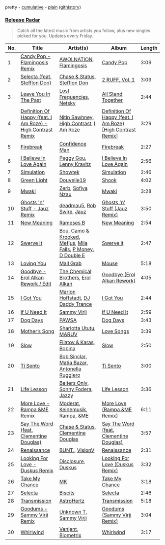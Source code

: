 pretty - [cumulative](/playlists/cumulative/Release%20Radar.md) - [plain](/playlists/plain/37i9dQZEVXbsudmxBFKW7G) ([githistory](https://github.githistory.xyz/vitokorn/spotify-playlist-archive/blob/master/playlists/plain/37i9dQZEVXbsudmxBFKW7G))

### [Release Radar](https://open.spotify.com/playlist/37i9dQZEVXbsudmxBFKW7G)

> Catch all the latest music from artists you follow, plus new singles picked for you. Updates every Friday.

| No. | Title | Artist(s) | Album | Length |
|---|---|---|---|---|
| 1 | [Candy Pop - Flamingosis Remix](https://open.spotify.com/track/2yeTVsahdLQBgKyw7m6lRQ) | [AWOLNATION](https://open.spotify.com/artist/4njdEjTnLfcGImKZu1iSrz), [Flamingosis](https://open.spotify.com/artist/75cW8FFekyCjj0mfZM1Gfb) | [Candy Pop](https://open.spotify.com/album/7fXCm0PCqu1iVopffq3ZVU) | 3:09 |
| 2 | [Selecta (feat. Stefflon Don)](https://open.spotify.com/track/0Aq9GWr8skQeXcfSHbVZCI) | [Chase & Status](https://open.spotify.com/artist/3jNkaOXasoc7RsxdchvEVq), [Stefflon Don](https://open.spotify.com/artist/2ExGrw6XpbtUAJHTLtUXUD) | [2 RUFF, Vol. 1](https://open.spotify.com/album/7ulR92DBITX0dUtEudbxJQ) | 3:09 |
| 3 | [Leave You In The Past](https://open.spotify.com/track/15ropamK0wP0WQALfSI5qF) | [Lost Frequencies](https://open.spotify.com/artist/7f5Zgnp2spUuuzKplmRkt7), [Netsky](https://open.spotify.com/artist/5TgQ66WuWkoQ2xYxaSTnVP) | [All Stand Together](https://open.spotify.com/album/5eIZT2VKUxB8REoU0V1Qs2) | 2:44 |
| 4 | [Definition Of Happy (feat. I Am Roze) - High Contrast Remix](https://open.spotify.com/track/21kMmDlnGf6cxJZmX5n7oJ) | [Nitin Sawhney](https://open.spotify.com/artist/5NCKpzuowtihcIrIHFjKbJ), [High Contrast](https://open.spotify.com/artist/0bxHci3JIhhKA53n8rH3tT), [I Am Roze](https://open.spotify.com/artist/1GWgRXJ2Amzf37HWfdj5CX) | [Definition Of Happy (feat. I Am Roze) [High Contrast Remix]](https://open.spotify.com/album/4La2wViwKi0asKPA8S1NaP) | 3:29 |
| 5 | [Firebreak](https://open.spotify.com/track/3gjz9ut5aKi3quFgb4c2EU) | [Confidence Man](https://open.spotify.com/artist/0RwXnFrEoI8tltFvYpJgP6) | [Firebreak](https://open.spotify.com/album/7F42un9slW1Gqfziv3jlsX) | 2:27 |
| 6 | [I Believe In Love Again](https://open.spotify.com/track/4fZ9WECee9p7FEWOUP03jD) | [Peggy Gou](https://open.spotify.com/artist/2mLA48B366zkELXYx7hcDN), [Lenny Kravitz](https://open.spotify.com/artist/5gznATMVO85ZcLTkE9ULU7) | [I Believe In Love Again](https://open.spotify.com/album/4j8paHpWXq0sgm5jcWl84R) | 2:56 |
| 7 | [Simulation](https://open.spotify.com/track/79ZfOR6l9fAy2EKUDfiKXT) | [Showtek](https://open.spotify.com/artist/3gk0OYeLFWYupGFRHqLSR7) | [Simulation](https://open.spotify.com/album/1L79CjsC9ZOTDb6CvyRjov) | 2:46 |
| 8 | [Green Light](https://open.spotify.com/track/6Z7wxaSAu9rQ23PtNTpAkE) | [Douvelle19](https://open.spotify.com/artist/3EjNHY8UswIZAxMjqXewVH) | [Shook](https://open.spotify.com/album/0zeDlLdY3gxxM5aNJQCB13) | 4:02 |
| 9 | [Mwaki](https://open.spotify.com/track/4HDC7Mo6uLTujRvHymiXDf) | [Zerb](https://open.spotify.com/artist/6mDl7lQiLxT0iQ8LYhAlWy), [Sofiya Nzau](https://open.spotify.com/artist/5Y2FS5YbGf7yRDumzD5nY3) | [Mwaki](https://open.spotify.com/album/4L43UqvSZKiiKwc1wa89Gz) | 3:28 |
| 10 | [Ghosts 'n' Stuff - Jauz Remix](https://open.spotify.com/track/66xENzNgTnl3xdhoMtvlv9) | [deadmau5](https://open.spotify.com/artist/2CIMQHirSU0MQqyYHq0eOx), [Rob Swire](https://open.spotify.com/artist/2SNg8nqwOHF1eZgRnL9zes), [Jauz](https://open.spotify.com/artist/5ttgIeUVka6FLyi00Uu5h8) | [Ghosts 'n' Stuff (Jauz Remix)](https://open.spotify.com/album/6jDqeNFBxUuzvBiAiSANBt) | 3:50 |
| 11 | [New Meaning](https://open.spotify.com/track/6jRuwoqUT0w4RBz2F3Vz98) | [Rameses B](https://open.spotify.com/artist/06EfEcjc0vdvI6VNL0soIO) | [New Meaning](https://open.spotify.com/album/1Pn8BNW19AxlU9K7WO9eUc) | 2:54 |
| 12 | [Swerve It](https://open.spotify.com/track/3IwA24jZLqPW3tFCWpkr7S) | [Bou](https://open.spotify.com/artist/35dxfY1wywqVRUEaVuMm13), [Camo & Krooked](https://open.spotify.com/artist/2N8IPNZTiNo3nj4mreOlHU), [Mefjus](https://open.spotify.com/artist/54qqaSH6byJIb8eFWxe3Pj), [Mila Falls](https://open.spotify.com/artist/5m1yocXnIqkhC8dyQQd6Ve), [P Money](https://open.spotify.com/artist/6WjX4pepHwXa85B9KMk0PY), [D Double E](https://open.spotify.com/artist/6bwkMlweHsBCpI2a0C5nnN) | [Swerve it](https://open.spotify.com/album/5o9bTDEWsJpTReXH4LuoME) | 2:47 |
| 13 | [Loving You](https://open.spotify.com/track/1L5xGvOSjbzkIkboTSlkRH) | [Mall Grab](https://open.spotify.com/artist/7yF6JnFPDzgml2Ytkyl5D7) | [Mouse](https://open.spotify.com/album/10jtrkrU0F153PnJdUEVJz) | 5:18 |
| 14 | [Goodbye - Erol Alkan Rework / Edit](https://open.spotify.com/track/0lAlWP7VEoIdwwVL6W6dww) | [The Chemical Brothers](https://open.spotify.com/artist/1GhPHrq36VKCY3ucVaZCfo), [Erol Alkan](https://open.spotify.com/artist/3jQ8hpdQo3TCEnb5gmOtH5) | [Goodbye (Erol Alkan Rework)](https://open.spotify.com/album/1TmEY1AfhFMbGpOb9Uq3gM) | 4:05 |
| 15 | [I Got You](https://open.spotify.com/track/2FAik0wCT2bEcXMeYhoTkj) | [Marlon Hoffstadt](https://open.spotify.com/artist/0HHa7ZJZxUQlg5l2mB0N0f), [DJ Daddy Trance](https://open.spotify.com/artist/4lBSzo2LS8asEzoePv6VLM) | [I Got You](https://open.spotify.com/album/0h9Si8hhyqG2TRm61mNUnv) | 2:44 |
| 16 | [If U Need It](https://open.spotify.com/track/5CaUUACiQFEf4zR5WoeIrp) | [Sammy Virji](https://open.spotify.com/artist/1GuqTQbuixFHD6eBkFwVcb) | [If U Need It](https://open.spotify.com/album/628CN0UzuPsstc678cQ5Sn) | 2:59 |
| 17 | [Dog Days](https://open.spotify.com/track/0Uk6JcLoMOKwIP9Qkg1z4q) | [PAWSA](https://open.spotify.com/artist/4E0HD2PMY8kQJIjlShrLUS) | [Dog Days](https://open.spotify.com/album/05CHTnmUe3df2YJyJGvRA8) | 3:43 |
| 18 | [Mother’s Song](https://open.spotify.com/track/5Puot8KLTB7titKIIDr6g3) | [Sharlotta Ututu](https://open.spotify.com/artist/3smbN032eWc19zV55DUBth), [MARUV](https://open.spotify.com/artist/44T03OWDUjwDgg4IYgFCWi) | [Love Songs](https://open.spotify.com/album/3vDj5msb84cBE0JO6MaEQh) | 3:39 |
| 19 | [Slow](https://open.spotify.com/track/6AGyeJVyYLnPOkkSn7YCNx) | [Filatov & Karas](https://open.spotify.com/artist/5NW2uPFatEKjZQ5gpWD8HO), [Bobina](https://open.spotify.com/artist/7H63wD8xWXAKdYVjZmE90B) | [Slow](https://open.spotify.com/album/3lckCn6fuZcxbvGwa8orOv) | 2:50 |
| 20 | [Ti Sento](https://open.spotify.com/track/5PcmvoBshN5YfFmU4uSXwd) | [Bob Sinclar](https://open.spotify.com/artist/5YFS41yoX0YuFY39fq21oN), [Matia Bazar](https://open.spotify.com/artist/449mAbddAC2PAgNM3TLyc5), [Antonella Ruggiero](https://open.spotify.com/artist/7xELwlmfwkTUMKJNSxN5To) | [Ti Sento](https://open.spotify.com/album/7Cm248Tj1NigR5Jujq0IJq) | 3:00 |
| 21 | [Life Lesson](https://open.spotify.com/track/6uhB0cuM92oSetkMGvRiyr) | [Belters Only](https://open.spotify.com/artist/1H1sDUWSlytzifZTDpKgUA), [Sonny Fodera](https://open.spotify.com/artist/39B7ChWwrWDs7zXlsu3MoP), [Jazzy](https://open.spotify.com/artist/7zAAwgV5Wqmvpb4GzvlRkP) | [Life Lesson](https://open.spotify.com/album/0zrcEy45YCYxctOZ0YAjNQ) | 3:36 |
| 22 | [More Love - Rampa &ME Remix](https://open.spotify.com/track/70ofkwt6aIb4bPQ51OQMQO) | [Moderat](https://open.spotify.com/artist/2exkZbmNqMKnT8LRWuxWgy), [Keinemusik](https://open.spotify.com/artist/26WKgv73kRHD0gEDKD1i8j), [Rampa](https://open.spotify.com/artist/08jywfUS0hp8XYlYs0cvz8), [&ME](https://open.spotify.com/artist/5mIowAJMp7RKNheelruV5z) | [More Love (Rampa &ME Remix)](https://open.spotify.com/album/4ml88dBgRFbbucUERI1BYC) | 6:11 |
| 23 | [Say The Word (feat. Clementine Douglas)](https://open.spotify.com/track/1jxGhPyCn9SZR9eqrTduja) | [Chase & Status](https://open.spotify.com/artist/3jNkaOXasoc7RsxdchvEVq), [Clementine Douglas](https://open.spotify.com/artist/4DWuml4Jf6K81b5rAPwMb6) | [Say The Word (feat. Clementine Douglas)](https://open.spotify.com/album/6n71DzGS11DoNhdmGQGq5B) | 3:57 |
| 24 | [Renaissance](https://open.spotify.com/track/1vtWIbG20181qxBax6gSHF) | [BUNT.](https://open.spotify.com/artist/2CpLIMBoE2ZzyY3ZBCRZ7j), [VisionV](https://open.spotify.com/artist/5mOO1KIfKb5HY8ieKjG9Qf) | [Renaissance](https://open.spotify.com/album/287KolgRCR74PPFEwA8Jbi) | 2:31 |
| 25 | [Looking For Love - Duskus Remix](https://open.spotify.com/track/1P4M5cERVSYoANyIbrjjqH) | [Disclosure](https://open.spotify.com/artist/6nS5roXSAGhTGr34W6n7Et), [Duskus](https://open.spotify.com/artist/59MDSNIYoOY0WRYuodzJPD) | [Looking For Love (Duskus Remix)](https://open.spotify.com/album/7FXaI1qZ7Vtb13FnaqLO41) | 3:32 |
| 26 | [Take My Chance](https://open.spotify.com/track/2tsi5AlhJ166vmYdj741jX) | [MK](https://open.spotify.com/artist/1yqxFtPHKcGcv6SXZNdyT9) | [Take My Chance](https://open.spotify.com/album/4r0902mKJfgNkLjKBmRWn0) | 3:18 |
| 27 | [Selecta](https://open.spotify.com/track/1MTPO4CMGIhHBocGVwVckD) | [Biscits](https://open.spotify.com/artist/052B9SONfhoScw7dgYWw5o) | [Selecta](https://open.spotify.com/album/7AjlfAc7u6QAGM9d7XQ2Be) | 2:46 |
| 28 | [Transmission](https://open.spotify.com/track/7xDX7mAWYuWeID0AY9buss) | [AstroHertz](https://open.spotify.com/artist/5vaObyIjKlwnyb9PVTtn6c) | [Transmission](https://open.spotify.com/album/1zwpQt3gC1ClBD5KjZlhmE) | 5:18 |
| 29 | [Goodums - Sammy Virji Remix](https://open.spotify.com/track/0SLedTMdKihqLsR6CGPAfD) | [Unknown T](https://open.spotify.com/artist/3iAhNz3e31lBuXYOsqGsf3), [Sammy Virji](https://open.spotify.com/artist/1GuqTQbuixFHD6eBkFwVcb) | [Goodums (Sammy Virji Remix)](https://open.spotify.com/album/2EpS6fVyBu0gxLlOYdytSN) | 3:04 |
| 30 | [Whirlwind](https://open.spotify.com/track/5NQwmuADFThAeItrTdB1Kf) | [Venjent](https://open.spotify.com/artist/7xu08SujAqLp7BGinS96vd), [Biometrix](https://open.spotify.com/artist/2qZwOcOK5pr8WaNJWvuZd2) | [Whirlwind](https://open.spotify.com/album/35GtUGu3yUD8k6IGXluBEj) | 3:17 |